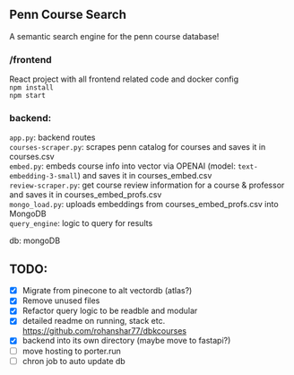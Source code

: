 ## Penn Course Search

A semantic search engine for the penn course database!

### /frontend
React project with all frontend related code and docker config  
`npm install`  
`npm start`  

### backend:  
`app.py`: backend routes  
`courses-scraper.py`: scrapes penn catalog for courses and saves it in courses.csv  
`embed.py`: embeds course info into vector via OPENAI (model: `text-embedding-3-small`) and saves it in courses_embed.csv  
`review-scraper.py`: get course review information for a course & professor and saves it in courses_embed_profs.csv  
`mongo_load.py`: uploads embeddings from courses_embed_profs.csv into MongoDB  
`query_engine`: logic to query for results   
 
db: mongoDB

## TODO:
- [x] Migrate from pinecone to alt vectordb (atlas?)
- [x] Remove unused files
- [x] Refactor query logic to be readble and modular
- [x] detailed readme on running, stack etc. https://github.com/rohanshar77/dbkcourses
- [x] backend into its own directory (maybe move to fastapi?)
- [ ] move hosting to porter.run
- [ ] chron job to auto update db
